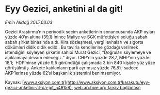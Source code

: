 # Eyy Gezici, anketini al da git!

*Emin Akdağ 2015.03.03*

<div class="pNewsDetailMainContent" itemprop="articleBody">
 <p>
  Gezici Araştırma’nın periyodik seçim anketlerinin sonuncusunda AKP oyları yüzde 40’ın altına (39,1) inince Maliye ve SGK müfettişleri soluğu sabah sabah şirket binasında aldı. Kira sözleşmesi, vergi levhaları ve sigorta dökümleri didik didik edildi. Bu tavırla kendilerine gözdağı verilmek istendiğini söyleyen şirketin sahibi Murat Gezici, “Doğruları söylemeye ve açıklamaya devam edeceğiz.” diyor. CHP’nin yüzde 28,7, MHP’nin yüzde 18,1;  HDP’ninse yüzde 9,5 göründüğü çalışmada 3 bin 840 kişiyle yüz yüze görüşülmüş. Ankete katılanların parti ayrımsız yüzde 76,8’i; sadece AKP’lerinse yüzde 62’si başkanlık sistemini benimsemiyor.
 </p>
</div>


Kaynak: [www.aksiyon.com.tr](http://www.aksiyon.com.tr/karakutu/eyy-gezici-anketini-al-da-git_549158), [web.archive.org (arşiv bağlantısı)](http://web.archive.org/web/20150731020208/http://www.aksiyon.com.tr/karakutu/eyy-gezici-anketini-al-da-git_549158)
